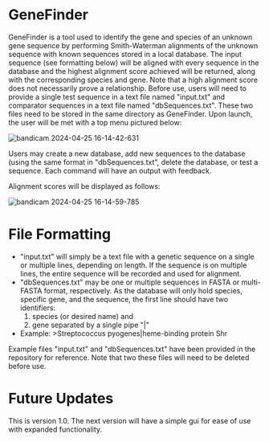 # GeneFinder
GeneFinder is a tool used to identify the gene and species of an unknown gene sequence by performing Smith-Waterman alignments of the unknown sequence with known sequences stored in a local database. The input sequence (see formatting below) will be aligned with every sequence in the database and the highest alignment score achieved will be returned, along with the corresponding species and gene. 
Note that a high alignment score does not necessarily prove a relationship. Before use, users will need to provide a single test sequence in a text file named "input.txt" and comparator sequences in a text file named "dbSequences.txt". These two files need to be stored in the same directory as GeneFinder.
Upon launch, the user will be met with a top menu pictured below:

![bandicam 2024-04-25 16-14-42-631](https://github.com/LeeMelzer/GeneFinder/assets/114274820/f02dcb61-8ab7-401d-a36f-ef3f7e1fa3f0)

Users may create a new database, add new sequences to the database (using the same format in "dbSequences.txt", delete the database, or test a sequence. Each command will have an output with feedback. 

Alignment scores will be displayed as follows:

![bandicam 2024-04-25 16-14-59-785](https://github.com/LeeMelzer/GeneFinder/assets/114274820/5fb8ee11-f94f-495f-8f5a-3d2781681536)

# File Formatting
- "input.txt" will simply be a text file with a genetic sequence on a single or multiple lines, depending on length. If the sequence is on multiple lines, the entire sequence will be recorded and used for alignment.
- "dbSequences.txt" may be one or multiple sequences in FASTA or multi-FASTA format, respectively. As the database will only hold species, specific gene, and the sequence, the first line should have two identifiers:
    1) species (or desired name) and
    2) gene separated by a single pipe "|"
- Example: >Streptococcus pyogenes|heme-binding protein Shr

Example files "input.txt" and "dbSequences.txt" have been provided in the repository for reference. Note that two these files will need to be deleted before use.

# Future Updates
This is version 1.0. The next version will have a simple gui for ease of use with expanded functionality.  
